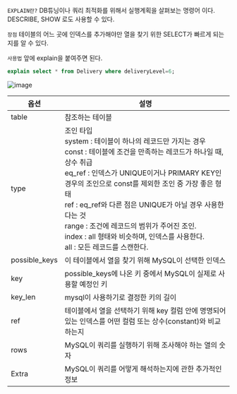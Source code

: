 `EXPLAIN란?`
DB튜닝이나 쿼리 최적화를 위해서 실행계획을 살펴보는 명령어 이다. DESCRIBE, SHOW 로도 사용할 수 있다.

`장점`
테이블의 어느 곳에 인덱스를 추가해야만 열을 찾기 위한 SELECT가 빠르게 되는지를 알 수 있다.

`사용법`
앞에 explain을 붙여주면 된다.

```sql
explain select * from Delivery where deliveryLevel=6;
```

![image](https://user-images.githubusercontent.com/68781598/226801162-f1c089dd-42ba-41c6-b0a8-45c917aeedcc.png)

| 옵션          | 설명                                                                                                                                                                                                                                                                                                                                                                                                                                      |
| ------------- | ----------------------------------------------------------------------------------------------------------------------------------------------------------------------------------------------------------------------------------------------------------------------------------------------------------------------------------------------------------------------------------------------------------------------------------------- |
| table         | 참조하는 테이블                                                                                                                                                                                                                                                                                                                                                                                                                           |
| type          | 조인 타입</br>system : 테이블이 하나의 레코드만 가지는 경우</br>const : 테이블에 조건을 만족하는 레코드가 하나일 때, 상수 취급</br>eq_ref : 인덱스가 UNIQUE이거나 PRIMARY KEY인 경우의 조인으로 const를 제외한 조인 중 가장 좋은 형태</br>ref : eq_ref와 다른 점은 UNIQUE가 아닐 경우 사용한다는 것</br>range : 조건에 레코드의 범위가 주어진 조인.</br>index : all 형태와 비슷하며, 인덱스를 사용한다.</br>all : 모든 레코드를 스캔한다. |
| possible_keys | 이 테이블에서 열을 찾기 위해 MySQL이 선택한 인덱스                                                                                                                                                                                                                                                                                                                                                                                        |
| key           | possible_keys에 나온 키 중에서 MySQL이 실제로 사용할 예정인 키                                                                                                                                                                                                                                                                                                                                                                            |
| key_len       | mysql이 사용하기로 결정한 키의 길이                                                                                                                                                                                                                                                                                                                                                                                                       |
| ref           | 테이블에서 열을 선택하기 위해 key 컬럼 안에 명명되어 있는 인덱스를 어떤 컬럼 또는 상수(constant)와 비교하는지                                                                                                                                                                                                                                                                                                                             |
| rows          | MySQL이 쿼리를 실행하기 위해 조사해야 하는 열의 숫자                                                                                                                                                                                                                                                                                                                                                                                      |
| Extra         | MySQL이 쿼리를 어떻게 해석하는지에 관한 추가적인 정보                                                                                                                                                                                                                                                                                                                                                                                     |
